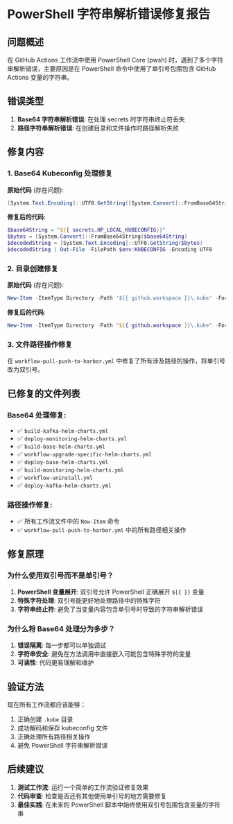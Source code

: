 # PowerShell 字符串解析错误修复报告

## 问题概述
在 GitHub Actions 工作流中使用 PowerShell Core (pwsh) 时，遇到了多个字符串解析错误，主要原因是在 PowerShell 命令中使用了单引号包围包含 GitHub Actions 变量的字符串。

## 错误类型
1. **Base64 字符串解析错误**: 在处理 secrets 时字符串终止符丢失
2. **路径字符串解析错误**: 在创建目录和文件操作时路径解析失败

## 修复内容

### 1. Base64 Kubeconfig 处理修复
**原始代码** (存在问题):
```powershell
[System.Text.Encoding]::UTF8.GetString([System.Convert]::FromBase64String('${{ secrets.HP_LOCAL_KUBECONFIG}}')) | Out-File -FilePath $env:KUBECONFIG -Encoding UTF8
```

**修复后的代码**:
```powershell
$base64String = "${{ secrets.HP_LOCAL_KUBECONFIG}}"
$bytes = [System.Convert]::FromBase64String($base64String)
$decodedString = [System.Text.Encoding]::UTF8.GetString($bytes)
$decodedString | Out-File -FilePath $env:KUBECONFIG -Encoding UTF8
```

### 2. 目录创建修复
**原始代码** (存在问题):
```powershell
New-Item -ItemType Directory -Path '${{ github.workspace }}\.kube' -Force
```

**修复后的代码**:
```powershell
New-Item -ItemType Directory -Path "${{ github.workspace }}\.kube" -Force
```

### 3. 文件路径操作修复
在 `workflow-pull-push-to-harbor.yml` 中修复了所有涉及路径的操作，将单引号改为双引号。

## 已修复的文件列表

### Base64 处理修复:
- ✅ `build-kafka-helm-charts.yml`
- ✅ `deploy-monitoring-helm-charts.yml`
- ✅ `build-base-helm-charts.yml`
- ✅ `workflow-upgrade-specific-helm-charts.yml`
- ✅ `deploy-base-helm-charts.yml`
- ✅ `build-monitoring-helm-charts.yml`
- ✅ `workflow-uninstall.yml`
- ✅ `deploy-kafka-helm-charts.yml`

### 路径操作修复:
- ✅ 所有工作流文件中的 `New-Item` 命令
- ✅ `workflow-pull-push-to-harbor.yml` 中的所有路径相关操作

## 修复原理

### 为什么使用双引号而不是单引号？
1. **PowerShell 变量展开**: 双引号允许 PowerShell 正确展开 `${{ }}` 变量
2. **特殊字符处理**: 双引号能更好地处理路径中的特殊字符
3. **字符串终止符**: 避免了当变量内容包含单引号时导致的字符串解析错误

### 为什么将 Base64 处理分为多步？
1. **错误隔离**: 每一步都可以单独调试
2. **字符串安全**: 避免在方法调用中直接嵌入可能包含特殊字符的变量
3. **可读性**: 代码更易理解和维护

## 验证方法
现在所有工作流都应该能够：
1. 正确创建 `.kube` 目录
2. 成功解码和保存 kubeconfig 文件
3. 正确处理所有路径相关操作
4. 避免 PowerShell 字符串解析错误

## 后续建议
1. **测试工作流**: 运行一个简单的工作流验证修复效果
2. **代码审查**: 检查是否还有其他使用单引号的地方需要修复
3. **最佳实践**: 在未来的 PowerShell 脚本中始终使用双引号包围包含变量的字符串
